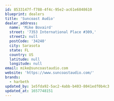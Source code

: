 ```yaml
---
id: 8533147f-f788-4f4c-95e2-ac61e6848610
blueprint: dealers
title: 'Suncoast Audio'
dealer_address:
  name: 'Mike Bovaird'
  street: '7353 International Place #309,'
  street2: null
  postCode: '34240'
  city: Sarasota
  state: FL
  country: US
  latitude: null
  longitude: null
email: mike@suncoastaudio.com
website: 'https://www.suncoastaudio.com/'
brands:
  - harbeth
updated_by: 1e5fda92-5ac2-4abb-b403-8041edf0b4c3
updated_at: 1657748151
---
```

